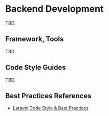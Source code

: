 # Backend Development
TBD.

## Framework, Tools
TBD.

## Code Style Guides
TBD.

## Best Practices References
- [Laravel Code Style & Best Practices](https://github.com/alexeymezenin/laravel-best-practices)